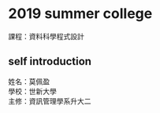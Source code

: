 # 2019 summer college
課程：資料科學程式設計
## self introduction
姓名：莫佩盈<br/>
學校：世新大學<br/>
主修：資訊管理學系升大二<br/>
# 
